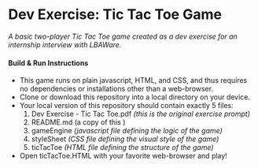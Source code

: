 # Dev Exercise: Tic Tac Toe Game

_A basic two-player Tic Tac Toe game created as a dev exercise for an internship interview with LBAWare._

#### Build & Run Instructions

  - This game runs on plain javascript, HTML, and CSS, and thus requires no dependencies or installations other than a web-browser.
  - Clone or download this repository into a local directory on your device. 
  - Your local version of this repository should contain exactly 5 files: 
    1) Dev Exercise - Tic Tac Toe.pdf _(this is the original exercise prompt)_
    2) README.md (a copy of this )
    3) gameEngine _(javascript file defining the logic of the game)_
    4) styleSheet _(CSS file defining the visual style of the game)_
    5) ticTacToe _(HTML file defining the structure of the game)_
- Open ticTacToe.HTML with your favorite web-browser and play!